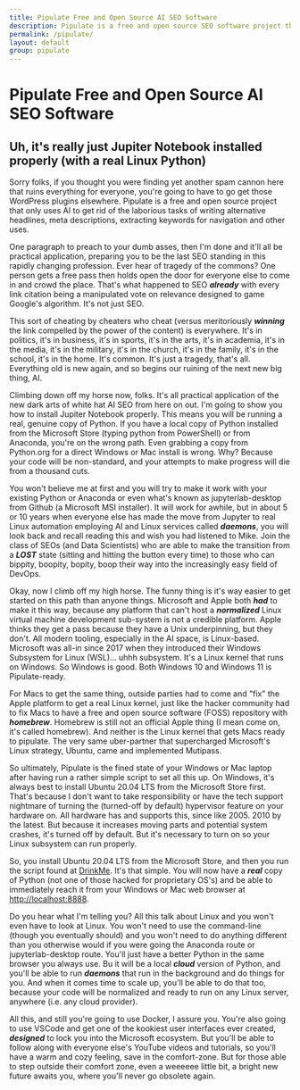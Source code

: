 ```yaml
---
title: Pipulate Free and Open Source AI SEO Software
description: Pipulate is a free and open source SEO software project that uses AI to automate SEO tasks. It runs locally on your machine so you can cycle IPs and automate web browsers without getting blocked or paying for a service. The rub is you're going to have to allow a normalized Linux server to run on your Windows or Mac laptop, and maybe have to learn something. Sorry.
permalink: /pipulate/
layout: default
group: pipulate
---
```


# Pipulate Free and Open Source AI SEO Software

## Uh, it's really just Jupiter Notebook installed properly (with a real Linux Python)

Sorry folks, if you thought you were finding yet another spam cannon here that
ruins everything for everyone, you're going to have to go get those WordPress
plugins elsewhere. Pipulate is a free and open source project that only uses AI
to get rid of the laborious tasks of writing alternative headlines, meta
descriptions, extracting keywords for navigation and other uses.

One paragraph to preach to your dumb asses, then I'm done and it'll all be
practical application, preparing you to be the last SEO standing in this
rapidly changing profession. Ever hear of tragedy of the commons? One person
gets a free pass then holds open the door for everyone else to come in and
crowd the place. That's what happened to SEO ***already*** with every link
citation being a manipulated vote on relevance designed to game Google's
algorithm. It's not just SEO. 

This sort of cheating by cheaters who cheat (versus meritoriously ***winning***
the link compelled by the power of the content) is everywhere. It's in
politics, it's in business, it's in sports, it's in the arts, it's in academia,
it's in the media, it's in the military, it's in the church, it's in the
family, it's in the school, it's in the home. It's common. It's just a tragedy,
that's all. Everything old is new again, and so begins our ruining of the next
new big thing, AI.

Climbing down off my horse now, folks. It's all practical application of the
new dark arts of white hat AI SEO from here on out. I'm going to show you how
to install Jupiter Notebook properly. This means you will be running a real,
genuine copy of Python. If you have a local copy of Python installed from the
Microsoft Store (typing python from PowerShell) or from Anaconda, you're on the
wrong path. Even grabbing a copy from Python.org for a direct Windows or Mac
install is wrong. Why? Because your code will be non-standard, and your
attempts to make progress will die from a thousand cuts. 

You won't believe me at first and you will try to make it work with your
existing Python or Anaconda or even what's known as jupyterlab-desktop from
Github (a Microsoft MSI installer). It will work for awhile, but in about 5 or
10 years when everyone else has made the move from Jupyter to real Linux
automation employing AI and Linux services called ***daemons***, you will look
back and recall reading this and wish you had listened to Mike. Join the class
of SEOs (and Data Scientists) who are able to make the transition from a
***LOST*** state (sitting and hitting the button every time) to those who can
bippity, boopity, bopity, boop their way into the increasingly easy field of
DevOps.

Okay, now I climb off my high horse. The funny thing is it's way easier to get
started on this path than anyone things. Microsoft and Apple both ***had*** to
make it this way, because any platform that can't host a ***normalized*** Linux
virtual machine development sub-system is not a credible platform. Apple thinks
they get a pass because they have a Unix underpinning, but they don't. All
modern tooling, especially in the AI space, is Linux-based. Microsoft was
all-in since 2017 when they introduced their Windows Subsystem for Linux
(WSL)... uhhh subsystem. It's a Linux kernel that runs on Windows. So Windows
is good. Both Windows 10 and Windows 11 is Pipulate-ready.

For Macs to get the same thing, outside parties had to come and "fix" the Apple
platform to get a real Linux kernel, just like the hacker community had to fix
Macs to have a free and open source software (FOSS) repository with
***homebrew***. Homebrew is still not an official Apple thing (I mean come on,
it's called homebrew). And neither is the Linux kernel that gets Macs ready to
pipulate. The very same uber-partner that supercharged Microsoft's Linux
strategy, Ubuntu, came and implemented Mutipass.

So ultimately, Pipulate is the fined state of your Windows or Mac laptop after
having run a rather simple script to set all this up. On Windows, it's always
best to install Ubuntu 20.04 LTS from the Microsoft Store first. That's because
I don't want to take responsibility or have the tech support nightmare of
turning the (turned-off by default) hypervisor feature on your hardware on. All
hardware has and supports this, since like 2005. 2010 by the latest. But
because it increases moving parts and potential system crashes, it's turned off
by default. But it's necessary to turn on so your Linux subsystem can run
properly.

So, you install Ubuntu 20.04 LTS from the Microsoft Store, and then you run the
script found at [DrinkMe](/drinkme/). It's that simple. You will now have a
***real*** copy of Python (not one of those hacked for proprietary OS's) and be
able to immediately reach it from your Windows or Mac web browser at
[http://localhost:8888](http://localhost:8888).

Do you hear what I'm telling you? All this talk about Linux and you won't even
have to look at Linux. You won't need to use the command-line (though you
eventually should) and you won't need to do anything different than you
otherwise would if you were going the Anaconda route or jupyterlab-desktop
route. You'll just have a better Python in the same browser you always use. Bu
it will be a local ***cloud*** version of Python, and you'll be able to run
***daemons*** that run in the background and do things for you. And when it
comes time to scale up, you'll be able to do that too, because your code will
be normalized and ready to run on any Linux server, anywhere (i.e. any cloud
provider).

All this, and still you're going to use Docker, I assure you. You're also going
to use VSCode and get one of the kookiest user interfaces ever created,
***designed*** to lock you into the Microsoft ecosystem. But you'll be able to
follow along with everyone else's YouTube videos and tutorials, so you'll have
a warm and cozy feeling, save in the comfort-zone. But for those able to step
outside their comfort zone, even a weeeeee little bit, a bright new future
awaits you, where you'll never go obsolete again.
